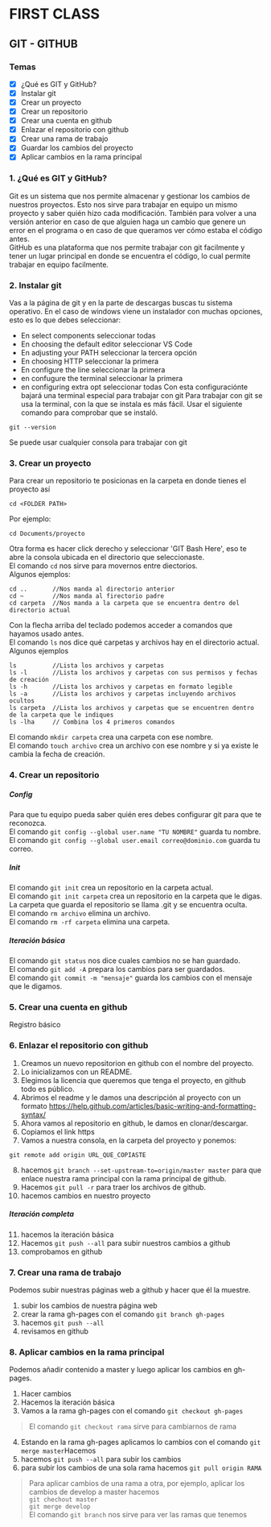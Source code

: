 ﻿# FIRST CLASS
## GIT - GITHUB
### Temas
- [x] ¿Qué es GIT y GitHub?
- [x] Instalar git
- [x] Crear un proyecto
- [x] Crear un repositorio
- [x] Crear una cuenta en github
- [x] Enlazar el repositorio con github
- [x] Crear una rama de trabajo
- [x] Guardar los cambios del proyecto
- [x] Aplicar cambios en la rama principal

### 1. **¿Qué es GIT y GitHub?**
Git es un sistema que nos permite almacenar y gestionar los cambios de nuestros proyectos. Esto nos sirve para trabajar en equipo un mismo proyecto y saber quién hizo cada modificación. También para volver a una versión anterior en caso de que alguien haga un cambio que genere un error en el programa o en caso de que queramos ver cómo estaba el código antes.  
GitHub es una plataforma que nos permite trabajar con git facilmente y tener un lugar principal en donde se encuentra el código, lo cual permite trabajar en equipo facilmente.
### 2. **Instalar git**
Vas a la página de git y en la parte de descargas buscas tu sistema operativo.
En el caso de windows viene un instalador con muchas opciones, esto es lo que debes seleccionar:
  - En select components seleccionar todas
  - En choosing the default editor seleccionar VS Code
  - En adjusting your PATH seleccionar la tercera opción 
  - En choosing HTTP seleccionar la primera
  - En configure the line seleccionar la primera
  - en confugure the terminal seleccionar la primera
  - en configuring extra opt seleccionar todas
Con esta configuraciónte bajará una terminal especial para trabajar con git
Para trabajar con git se usa la terminal, con la que se instala es más fácil.
Usar el siguiente comando para comprobar que se instaló.
```
git --version 
```
Se puede usar cualquier consola para trabajar con git
### 3. **Crear un proyecto**
Para crear un repositorio te posicionas en la carpeta en donde tienes el proyecto así
```
cd <FOLDER PATH>
```
Por ejemplo:
```
cd Documents/proyecto
```
Otra forma es hacer click derecho y seleccionar 'GIT Bash Here', eso te abre la consola ubicada en el directorio que seleccionaste.  
El comando `cd` nos sirve para movernos entre diectorios.  
Algunos ejemplos:
```
cd ..       //Nos manda al directorio anterior
cd ~        //Nos manda al firectorio padre
cd carpeta  //Nos manda a la carpeta que se encuentra dentro del directorio actual
```
Con la flecha arriba del teclado podemos acceder a comandos que hayamos usado antes.  
El comando `ls` nos dice qué carpetas y archivos hay en el directorio actual.  
Algunos ejemplos
```
ls          //Lista los archivos y carpetas
ls -l       //Lista los archivos y carpetas con sus permisos y fechas de creación
ls -h       //Lista los archivos y carpetas en formato legible
ls -a       //Lista los archivos y carpetas incluyendo archivos ocultos
ls carpeta  //Lista los archivos y carpetas que se encuentren dentro de la carpeta que le indiques
ls -lha     // Combina los 4 primeros comandos
```
El comando `mkdir carpeta` crea una carpeta con ese nombre.  
El comando `touch archivo` crea un archivo con ese nombre y si ya existe le cambia la fecha de creación.

### 4. **Crear un repositorio**
##### Config
Para que tu equipo pueda saber quién eres debes configurar git para que te reconozca.  
El comando `git config --global user.name "TU NOMBRE"` guarda tu nombre.  
El comando `git config --global user.email correo@dominio.com` guarda tu correo.  
##### Init
El comando `git init` crea un repositorio en la carpeta actual.  
El comando `git init carpeta` crea un repositorio en la carpeta que le digas.  
La carpeta que guarda el repositorio se llama .git y se encuentra oculta.  
El comando `rm archivo` elimina un archivo.  
El comando `rm -rf carpeta` elimina una carpeta.  
##### Iteración básica
El comando `git status` nos dice cuales cambios no se han guardado.  
El comando `git add -A` prepara los cambios para ser guardados.  
El comando `git commit -m "mensaje"` guarda los cambios con el mensaje que le digamos.  
### 5. **Crear una cuenta en github**
Registro básico
### 6. **Enlazar el repositorio con github**
1. Creamos un nuevo repositorion en github con el nombre del proyecto.  
2. Lo inicializamos con un README.  
3. Elegimos la licencia que queremos que tenga el proyecto, en github todo es público.  
4. Abrimos el readme y le damos una descripción al proyecto con un formato https://help.github.com/articles/basic-writing-and-formatting-syntax/  
5. Ahora vamos al repositorio en github, le damos en clonar/descargar.  
6. Copiamos el link https
7. Vamos a nuestra consola, en la carpeta del proyecto y ponemos:
```
git remote add origin URL_QUE_COPIASTE
```
8. hacemos `git branch --set-upstream-to=origin/master master` para que enlace nuestra rama principal con la rama principal de github.
9. Hacemos `git pull -r` para traer los archivos de github.
10. hacemos cambios en nuestro proyecto
##### Iteración completa
11. hacemos la iteración básica
12. Hacemos `git push --all` para subir nuestros cambios a github
13. comprobamos en github
### 7. **Crear una rama de trabajo**
Podemos subir nuestras páginas web a github y hacer que él la muestre.
1. subir los cambios de nuestra página web
2. crear la rama gh-pages con el comando `git branch gh-pages`
3. hacemos `git push --all`
4. revisamos en github
### 8. **Aplicar cambios en la rama principal**
Podemos añadir contenido a master y luego aplicar los cambios en gh-pages.
1. Hacer cambios
2. Hacemos la iteración básica
3. Vamos a la rama gh-pages con el comando `git checkout gh-pages`
> El comando `git checkout rama` sirve para cambiarnos de rama
4. Estando en la rama gh-pages aplicamos lo cambios con el comando `git merge master`Hacemos 
5. hacemos `git push --all` para subir los cambios
6. para subir los cambios de una sola rama hacemos `git pull origin RAMA`
> Para aplicar cambios de una rama a otra, por ejemplo, aplicar los cambios de develop a master hacemos  
> `git chechout master`  
> `git merge develop`  
El comando `git branch` nos sirve para ver las ramas que tenemos
